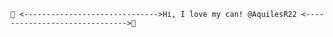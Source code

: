 
    💞️ <------------------------------>Hi, I love my can! @AquilesR22 <------------------------------>💞️

